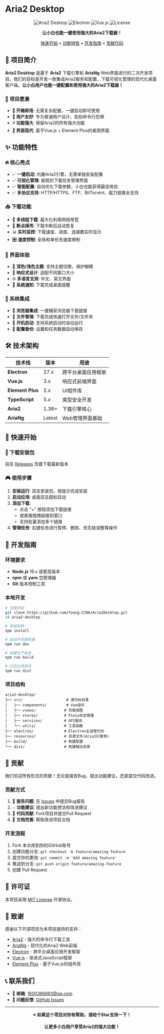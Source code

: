# Aria2 Desktop

<div align="center">

![Aria2 Desktop](https://img.shields.io/badge/Aria2%20Desktop-v1.0.0-blue?style=for-the-badge)
![Electron](https://img.shields.io/badge/Electron-27.x-47848F?style=for-the-badge&logo=electron)
![Vue.js](https://img.shields.io/badge/Vue.js-3.x-4FC08D?style=for-the-badge&logo=vue.js)
![License](https://img.shields.io/badge/License-MIT-green?style=for-the-badge)

**让小白也能一键使用强大的Aria2下载器！**

[快速开始](#-快速开始) • [功能特性](#-功能特性) • [开发指南](#-开发指南) • [贡献代码](#-贡献)

</div>

## 📖 项目简介

**Aria2 Desktop** 是基于 **Aria2** 下载引擎和 **AriaNg** Web界面进行的二次开发项目。我们的目标是开发一款集成Aria2服务和配置、下载可视化管理的现代化桌面客户端，**让小白用户也能一键配置和使用强大的Aria2下载器！**

### 🎯 项目愿景

- **🚀 开箱即用**: 无需复杂配置，一键启动即可使用
- **👥 用户友好**: 专为普通用户设计，告别命令行恐惧
- **⚡ 功能强大**: 保留Aria2的所有强大功能
- **🎨 界面现代**: 基于Vue.js + Element Plus的美观界面

## ✨ 功能特性

### 🔥 核心亮点
- ✅ **一键启动**: 内置Aria2引擎，无需单独安装配置
- ✅ **可视化管理**: 直观的下载任务管理界面
- ✅ **智能配置**: 自动优化下载参数，小白也能获得最佳体验
- ✅ **多协议支持**: HTTP/HTTPS、FTP、BitTorrent、磁力链接全支持

### 📥 下载功能
- 🚄 **多线程下载**: 最大化利用网络带宽
- 🔄 **断点续传**: 下载中断后自动恢复
- 📊 **实时监控**: 下载速度、进度、连接数实时显示
- 🎛️ **速度控制**: 全局和单任务速度限制

### 🎨 界面体验
- 🌙 **深色/浅色主题**: 支持主题切换，保护眼睛
- 📱 **响应式设计**: 适配不同窗口大小
- 🌐 **多语言支持**: 中文、英文界面
- 🔔 **系统通知**: 下载完成桌面提醒

### 🔧 系统集成
- 🔗 **浏览器集成**: 一键捕获浏览器下载链接
- 📁 **文件管理**: 下载完成快速打开文件/文件夹
- 🚀 **开机启动**: 支持系统启动时自动运行
- 💾 **配置备份**: 设置和任务数据自动保存

## 🛠️ 技术架构

| 技术栈 | 版本 | 用途 |
|--------|------|------|
| **Electron** | 27.x | 跨平台桌面应用框架 |
| **Vue.js** | 3.x | 响应式前端界面 |
| **Element Plus** | 2.x | UI组件库 |
| **TypeScript** | 5.x | 类型安全开发 |
| **Aria2** | 1.36+ | 下载引擎核心 |
| **AriaNg** | Latest | Web管理界面基础 |

## 🚀 快速开始

### 💾 下载安装包
前往 [Releases](../../releases) 页面下载最新版本

### 🎮 使用步骤
1. **安装运行**: 双击安装包，按提示完成安装
2. **启动应用**: 桌面双击图标启动
3. **添加下载**: 
   - 点击 "+" 按钮添加下载链接
   - 或直接拖拽链接到窗口
   - 支持批量添加多个链接
4. **管理任务**: 右键任务进行暂停、删除、优先级调整等操作

## 🔧 开发指南

### 环境要求
- **Node.js** 16.x 或更高版本
- **npm** 或 **yarn** 包管理器
- **Git** 版本控制工具

### 本地开发

```bash
# 克隆项目
git clone https://github.com/Young-ZJ66/Aria2Desktop.git
cd aria2-desktop

# 安装依赖
npm install

# 启动开发服务器
npm run dev

# 构建生产版本
npm run build

# 打包应用程序
npm run dist
```

### 项目结构
```
aria2-desktop/
├── src/                    # 源代码目录
│   ├── components/         # Vue组件
│   ├── views/             # 页面视图
│   ├── stores/            # Pinia状态管理
│   ├── services/          # API服务
│   └── utils/             # 工具函数
├── electron/              # Electron主进程代码
├── resources/             # 资源文件(Aria2引擎等)
├── build/                 # 构建配置
└── dist/                  # 构建输出目录
```

## 🤝 贡献

我们欢迎所有形式的贡献！无论是报告Bug、提出功能建议，还是提交代码改进。

### 贡献方式
1. 🐛 **报告问题**: 在 [Issues](../../issues) 中提交Bug报告
2. 💡 **功能建议**: 提出新功能想法和改进建议
3. 🔧 **代码贡献**: Fork项目并提交Pull Request
4. 📖 **文档完善**: 帮助改进项目文档

### 开发流程
1. Fork 本仓库到你的GitHub账号
2. 创建功能分支: `git checkout -b feature/amazing-feature`
3. 提交你的更改: `git commit -m 'Add amazing feature'`
4. 推送到分支: `git push origin feature/amazing-feature`
5. 创建 Pull Request

## 📄 许可证

本项目采用 [MIT License](LICENSE) 开源协议。

## 🙏 致谢

感谢以下开源项目为本项目提供的支持：

- [Aria2](https://aria2.github.io/) - 强大的命令行下载工具
- [AriaNg](https://github.com/mayswind/AriaNg) - 现代化的Aria2 Web前端
- [Electron](https://www.electronjs.org/) - 跨平台桌面应用开发框架
- [Vue.js](https://vuejs.org/) - 渐进式JavaScript框架
- [Element Plus](https://element-plus.org/) - 基于Vue.js的组件库

## 📞 联系我们

- 📧 **邮箱**: 1600386893@qq.com
- 🐛 **问题反馈**: [GitHub Issues](../../issues)

---

<div align="center">

**⭐ 如果这个项目对你有帮助，请给个Star支持一下！**

**让更多小白用户享受Aria2的强大功能！**

</div>